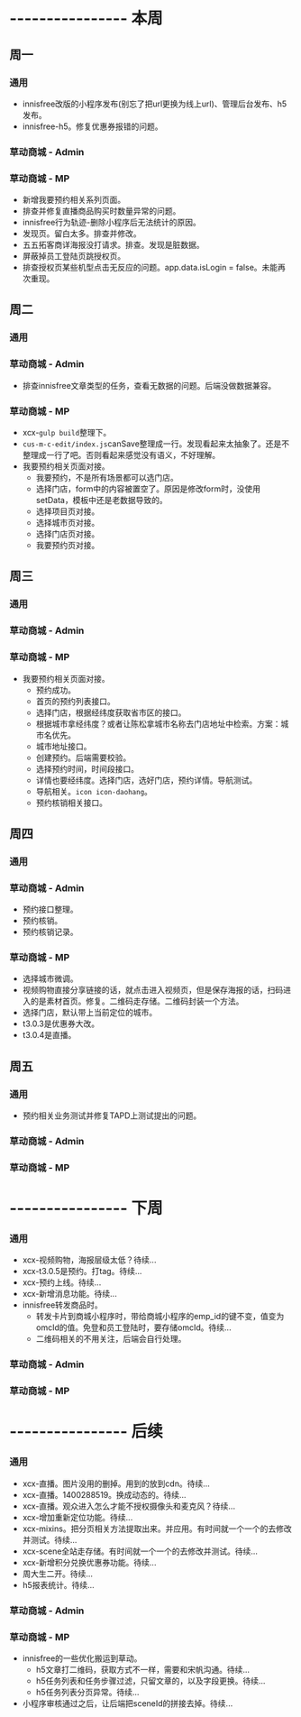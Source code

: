 # ---------------- 本周 

## 周一
### 通用
* innisfree改版的小程序发布(别忘了把url更换为线上url)、管理后台发布、h5发布。
* innisfree-h5。修复优惠券报错的问题。
### 草动商城 - Admin
### 草动商城 - MP
* 新增我要预约相关系列页面。
* 排查并修复直播商品购买时数量异常的问题。
* innisfree行为轨迹-删除小程序后无法统计的原因。
* 发现页。留白太多。排查并修改。
* 五五拓客商详海报没打请求。排查。发现是脏数据。
* 屏蔽掉员工登陆页跳授权页。
* 排查授权页某些机型点击无反应的问题。app.data.isLogin = false。未能再次重现。
  
## 周二
### 通用
### 草动商城 - Admin
* 排查innisfree文章类型的任务，查看无数据的问题。后端没做数据兼容。
### 草动商城 - MP
* xcx-`gulp build`整理下。
* `cus-m-c-edit/index.js`canSave整理成一行。发现看起来太抽象了。还是不整理成一行了吧。否则看起来感觉没有语义，不好理解。
* 我要预约相关页面对接。
  - 我要预约，不是所有场景都可以选门店。
  - 选择门店，form中的内容被置空了。原因是修改form时，没使用setData，模板中还是老数据导致的。
  - 选择项目页对接。
  - 选择城市页对接。
  - 选择门店页对接。
  - 我要预约页对接。
  
## 周三
### 通用
### 草动商城 - Admin
### 草动商城 - MP
* 我要预约相关页面对接。
  - 预约成功。
  - 首页的预约列表接口。
  - 选择门店，根据经纬度获取省市区的接口。
  - 根据城市拿经纬度？或者让陈松拿城市名称去门店地址中检索。方案：城市名优先。
  - 城市地址接口。
  - 创建预约。后端需要校验。
  - 选择预约时间，时间段接口。
  - 详情也要经纬度。选择门店，选好门店，预约详情。导航测试。
  - 导航相关。`icon icon-daohang`。
  - 预约核销相关接口。

## 周四
### 通用
### 草动商城 - Admin
* 预约接口整理。
* 预约核销。
* 预约核销记录。
### 草动商城 - MP
* 选择城市微调。
* 视频购物直接分享链接的话，就点击进入视频页，但是保存海报的话，扫码进入的是素材首页。修复。二维码走存储。二维码封装一个方法。
* 选择门店，默认带上当前定位的城市。
* t3.0.3是优惠券大改。
* t3.0.4是直播。

## 周五
### 通用
* 预约相关业务测试并修复TAPD上测试提出的问题。
### 草动商城 - Admin
### 草动商城 - MP

# ---------------- 下周
### 通用
* xcx-视频购物，海报层级太低？待续...
* xcx-t3.0.5是预约。打tag。待续...
* xcx-预约上线。待续...
* xcx-新增消息功能。待续...
* innisfree转发商品时。
  - 转发卡片到商城小程序时，带给商城小程序的emp_id的键不变，值变为omcId的值。免登和员工登陆时，要存储omcId。待续...
  - 二维码相关的不用关注，后端会自行处理。
### 草动商城 - Admin
### 草动商城 - MP
  
# ---------------- 后续
### 通用
* xcx-直播。图片没用的删掉。用到的放到cdn。待续...
* xcx-直播。1400288519。换成动态的。待续...
* xcx-直播。观众进入怎么才能不授权摄像头和麦克风？待续...
* xcx-增加重新定位功能。待续...
* xcx-mixins。把分页相关方法提取出来。并应用。有时间就一个一个的去修改并测试。待续...
* xcx-scene全站走存储。有时间就一个一个的去修改并测试。待续...
* xcx-新增积分兑换优惠券功能。待续...
* 周大生二开。待续...
* h5报表统计。待续...
### 草动商城 - Admin
### 草动商城 - MP
* innisfree的一些优化搬运到草动。
  - h5文章打二维码，获取方式不一样，需要和宋帆沟通。待续...
  - h5任务列表和任务步骤过滤，只留文章的，以及字段更换。待续...
  - h5任务列表分页异常。待续...
* 小程序审核通过之后，让后端把sceneId的拼接去掉。待续...

